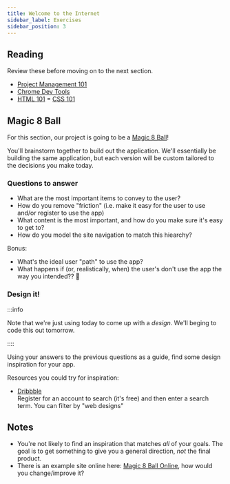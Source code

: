 ```yaml
---
title: Welcome to the Internet
sidebar_label: Exercises
sidebar_position: 3
---
```


## Reading

Review these before moving on to the next section.

- [Project Management 101](/docs/lessons/front-end-foundations/project-management-101/)
- [Chrome Dev Tools](/docs/lessons/front-end-foundations/chrome-devtools/)
- [HTML 101](/docs/lessons/front-end-foundations/html-101/)
= [CSS 101](/docs/lessons/front-end-foundations/css-101/)

## Magic 8 Ball
<!-- markdownlint-disable no-inline-html no-trailing-punctuation -->
For this section, our project is going to be a [Magic 8 Ball](https://en.wikipedia.org/wiki/Magic_8_Ball)!

You'll brainstorm together to build out the application. We'll essentially be building the same application, but each version will be custom tailored to the decisions you make today.

### Questions to answer

- What are the most important items to convey to the user?
- How do you remove "friction" (i.e. make it easy for the user to use and/or register to use the app)
- What content is the most important, and how do you make sure it's easy to get to?
- How do you model the site navigation to match this hiearchy?

Bonus:

- What's the ideal user "path" to use the app?
- What happens if (or, realistically, when) the user's don't use the app the way you intended?? 🤔

### Design it!

:::info

Note that we're just using today to come up with a _design_.  We'll beging to code this out tomorrow.

::::

Using your answers to the previous questions as a guide, find some design inspiration for your app.

Resources you could try for inspiration:

- [Dribbble](https://dribbble.com/)
  <br/>Register for an account to search (it's free) and then enter a search term. You can filter by "web designs"

## Notes

- You're not likely to find an inspiration that matches _all_ of your goals. The goal is to get something to give you a general direction, _not_ the final product.
- There is an example site online here: [Magic 8 Ball Online](https://magic-8ball.com/), how would you change/improve it?
